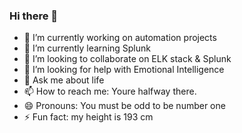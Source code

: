 ### Hi there 👋

- 🔭 I’m currently working on automation projects
- 🌱 I’m currently learning Splunk
- 👯 I’m looking to collaborate on ELK stack & Splunk
- 🤔 I’m looking for help with Emotional Intelligence
- 💬 Ask me about life
- 📫 How to reach me: Youre halfway there.
- 😄 Pronouns: You must be odd to be number one
- ⚡ Fun fact: my height is 193 cm

<!--
**idhamhalim/idhamhalim** is a ✨ _special_ ✨ repository because its `README.md` (this file) appears on your GitHub profile.

Here are some ideas to get you started:

- 🔭 I’m currently working on automation projects
- 🌱 I’m currently learning Splunk
- 👯 I’m looking to collaborate on ELK stack & Splunk
- 🤔 I’m looking for help with Emotional Intelligence
- 💬 Ask me about Kibana
- 📫 How to reach me: 
- 😄 Pronouns: ...
- ⚡ Fun fact: my height is 193 cm
-->
